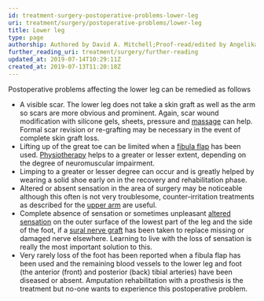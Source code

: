 ```yaml
---
id: treatment-surgery-postoperative-problems-lower-leg
uri: treatment/surgery/postoperative-problems/lower-leg
title: Lower leg
type: page
authorship: Authored by David A. Mitchell;Proof-read/edited by Angelika Sebald
further_reading_uri: treatment/surgery/further-reading
updated_at: 2019-07-14T10:29:11Z
created_at: 2019-07-13T11:20:18Z
---
```


<p>Postoperative problems affecting the lower leg can be remedied
    as follows</p>
<ul>
    <li>A visible scar. The lower leg does not take a skin graft
        as well as the arm so scars are more obvious and prominent.
        Again, scar wound modification with silicone gels, sheets,
        pressure and <a href="/help/physiotherapy">massage</a>        can help. Formal scar revision or re-grafting may be
        necessary in the event of complete skin graft loss.</li>
    <li>Lifting up of the great toe can be limited when a <a href="/treatment/surgery/reconstruction">fibula flap</a>        has been used. <a href="/help/physiotherapy">Physiotherapy</a>        helps to a greater or lesser extent, depending on the
        degree of neuromuscular impairment.</li>
    <li>Limping to a greater or lesser degree can occur and is greatly
        helped by wearing a solid shoe early on in the recovery
        and rehabilitation phase.</li>
    <li>Altered or absent sensation in the area of surgery may be
        noticeable although this often is not very troublesome,
        counter-irritation treatments as described for the
        <a href="/treatment/surgery/postoperative-problems/upper-arm">upper arm</a> are useful.</li>
    <li>Complete absence of sensation or sometimes unpleasant
        <a href="/diagnosis/a-z/neuropathies/getting-started">altered sensation</a> on the outer surface of the lowest
            part of the leg and the side of the foot, if a
            <a href="/treatment/surgery/reconstruction">sural nerve graft</a> has been taken to replace missing
                or damaged nerve elsewhere. Learning to live
                with the loss of sensation is really the most
                important solution to this.</li>
    <li>Very rarely loss of the foot has been reported when a fibula
        flap has been used and the remaining blood vessels to
        the lower leg and foot (the anterior (front) and posterior
        (back) tibial arteries) have been diseased or absent.
        Amputation rehabilitation with a prosthesis is the treatment
        but no-one wants to experience this postoperative problem.</li>
</ul>

